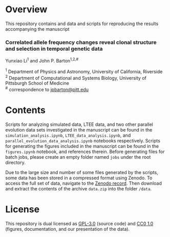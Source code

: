 
# Overview

This repository contains and data and scripts for reproducing the results accompanying the manuscript  

### Correlated allele frequency changes reveal clonal structure and selection in temporal genetic data
Yunxiao Li<sup>1</sup> and John P. Barton<sup>1,2,#</sup>

<sup>1</sup> Department of Physics and Astronomy, University of California, Riverside  
<sup>2</sup> Department of Computational and Systems Biology, University of Pittsburgh School of Medicine  
<sup>#</sup> correspondence to [jpbarton@pitt.edu](mailto:jpbarton@pitt.edu)  

<!-- The preprint is available at __INSERT LINK HERE__. -->

# Contents

Scripts for analyzing simulated data, LTEE data, and two other parallel evolution data sets investigated in the manuscript can be found in the `simulation_analysis.ipynb`, `LTEE_data_analysis.ipynb`, and `parallel_evolution_data_analysis.ipynb` notebooks respectively. Scripts for generating the figures included in the manuscript can be found in the `figures.ipynb` notebook, and references therein. Before generating files for batch jobs, please create an empty folder named `jobs` under the root directory.

Due to the large size and number of some files generated by the scripts, some data has been stored in a compressed format using Zenodo. To access the full set of data, navigate to the [Zenodo record](https://zenodo.org/record/8433767). Then download and extract the contents of the archive `data.zip` into the folder `/data`.


# License

This repository is dual licensed as [GPL-3.0](LICENSE-GPL) (source code) and [CC0 1.0](LICENSE-CC0) (figures, documentation, and our presentation of the data).
